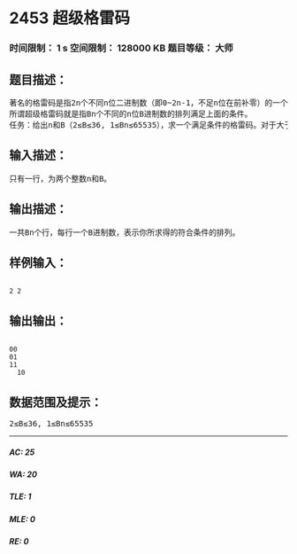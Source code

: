 # 2453 超级格雷码   
### 时间限制： 1 s     空间限制： 128000 KB     题目等级： 大师  
## 题目描述：  

<pre>
著名的格雷码是指2n个不同n位二进制数（即0~2n-1，不足n位在前补零）的一个排列，这个排列满足相邻的两个二进制数的n位数字中最多只有一个数字不同（例如003和001就有一个数位不同，而003和030有两个数位不同，不符合条件）。例如n=2时，(00,01,11,10)就是一个满足条件的格雷码。
所谓超级格雷码就是指Bn个不同的n位B进制数的排列满足上面的条件。
任务：给出n和B（2≤B≤36, 1≤Bn≤65535），求一个满足条件的格雷码。对于大于9的数位用A~Z表示（10~35）。
</pre>
  
  
## 输入描述：  

<pre>
只有一行，为两个整数n和B。
</pre>
  
  
## 输出描述：  

<pre>
一共Bn个行，每行一个B进制数，表示你所求得的符合条件的排列。
</pre>
  
  
## 样例输入：  

<pre><code>
2 2
</code></pre>
  
  
## 输出输出：  

<pre><code>
00
01
11
  10
</code></pre>
  
  
## 数据范围及提示：  

<pre>
2≤B≤36, 1≤Bn≤65535
</pre>
  
  
***  

##### AC: 25  
##### WA: 20  
##### TLE: 1  
##### MLE: 0  
##### RE: 0  
